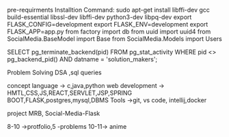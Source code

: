 pre-requirments Installtion Command: 
sudo apt-get install libffi-dev gcc build-essential libssl-dev libffi-dev python3-dev  libpq-dev
export FLASK_CONFIG=development
export FLASK_ENV=development
export FLASK_APP=app.py
from factory import db
from uuid import uuid4
from SocialMedia.BaseModel import Base
from SocialMedia.Models import Users


SELECT 
    pg_terminate_backend(pid) 
FROM 
    pg_stat_activity 
WHERE 
    pid <> pg_backend_pid()
    AND datname = 'solution_makers';   
    




Problem Solving
 DSA ,sql queries



concept
language -> c,java,python
web development -> HMTL,CSS,JS,REACT,SERVLET,JSP,SPRING BOOT,FLASK,postgres,mysql,DBMS
Tools ->git, vs code, intellij,docker



project
 MRB, Social-Media-Flask



8-10 ->protfolio,5 -problems
10-11-> anime


